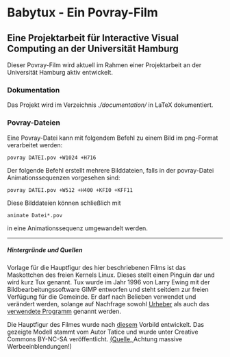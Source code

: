 # Babytux - Ein Povray-Film
## Eine Projektarbeit für Interactive Visual Computing an der Universität Hamburg

Dieser Povray-Film wird aktuell im Rahmen einer Projektarbeit an der Universität
Hamburg aktiv entwickelt.

### Dokumentation

Das Projekt wird im Verzeichnis *./documentation/* in LaTeX dokumentiert.

### Povray-Dateien

Eine Povray-Datei kann mit folgendem Befehl zu einem Bild im png-Format verarbeitet
werden:

    povray DATEI.pov +W1024 +H716

Der folgende Befehl erstellt mehrere Bilddateien, falls in der povray-Datei 
Animationssequenzen vorgesehen sind:

    povray DATEI.pov +W512 +H400 +KFI0 +KFF11

Diese Bilddateien können schließlich mit 

    animate Datei*.pov

in eine Animationssequenz umgewandelt werden.

***

##### Hintergründe und Quellen

Vorlage für die Hauptfigur des hier beschriebenen Films ist das Maskottchen des
freien Kernels Linux. Dieses stellt einen Pinguin dar und wird kurz
Tux genannt. Tux wurde im Jahr 1996 von Larry Ewing mit
der Bildbearbeitungssoftware GIMP entworfen und steht seitdem zur freien
Verfügung für die Gemeinde. Er darf nach Belieben verwendet und verändert
werden, solange auf Nachfrage sowohl [Urheber](lewing@isc.tamu.edu) als
auch das [verwendete Programm](https://www.gimp.org) genannt werden.

Die Hauptfigur des Filmes wurde nach 
[diesem](http://tux.crystalxp.net/de.id.21103-tatice-g2-tux.html) 
Vorbild entwickelt. Das gezeigte Modell stammt vom Autor Tatice und wurde unter
Creative Commons BY-NC-SA veröffentlicht. 
[(Quelle, ](http://tux.crystalxp.net/de.id.21103-tatice-g2-tux.html)
Achtung massive Werbeeinblendungen!)
